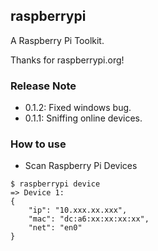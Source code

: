 ## raspberrypi

A Raspberry Pi Toolkit.

Thanks for raspberrypi.org!


### Release Note
* 0.1.2: Fixed windows bug.
* 0.1.1: Sniffing online devices.


### How to use
* Scan Raspberry Pi Devices
```shell
$ raspberrypi device
=> Device 1:
{
    "ip": "10.xxx.xx.xxx",
    "mac": "dc:a6:xx:xx:xx:xx",
    "net": "en0"
}
```